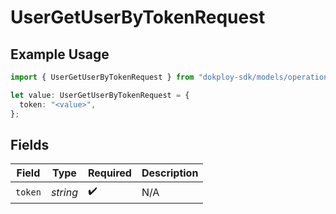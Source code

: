 # UserGetUserByTokenRequest

## Example Usage

```typescript
import { UserGetUserByTokenRequest } from "dokploy-sdk/models/operations";

let value: UserGetUserByTokenRequest = {
  token: "<value>",
};
```

## Fields

| Field              | Type               | Required           | Description        |
| ------------------ | ------------------ | ------------------ | ------------------ |
| `token`            | *string*           | :heavy_check_mark: | N/A                |